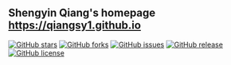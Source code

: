 ## Shengyin Qiang's homepage https://qiangsy1.github.io


[![GitHub stars](https://img.shields.io/github/stars/qiangsy1/qiangsy1.github.io.svg)](https://github.com/qiangsy1/qiangsy1.github.io/stargazers)
[![GitHub forks](https://img.shields.io/github/forks/qiangsy1/qiangsy1.github.io.svg)](https://github.com/qiangsy1/qiangsy1.github.io/network)
[![GitHub issues](https://img.shields.io/github/issues/qiangsy1/qiangsy1.github.io.svg)](https://github.com/qiangsy1/qiangsy1.github.io/issues)
[![GitHub release](https://img.shields.io/github/release/qiangsy1/qiangsy1.github.io.svg)](https://github.com/qiangsy1/qiangsy1.github.io/releases)
[![GitHub license](https://img.shields.io/badge/license-MIT-blue.svg)](https://github.com/qiangsy1/qiangsy1.github.io/master/LICENSE)


